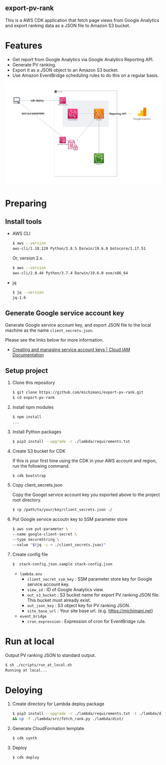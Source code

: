 export-pv-rank
---

This is a AWS CDK application that fetch page views from Google Analytics and export ranking data as a JSON file to Amazon S3 bucket.

# Features

- Get report from Google Analytics via Google Analytics Reporting API.
- Generate PV ranking.
- Export it as a JSON object to an Amazon S3 bucket.
- Use Amazon EventBridge scheduling rules to do this on a regular basis.

![Architecture](./docs/architecture.jpg)

# Preparing

## Install tools

- AWS CLI

  ```bash
  $ aws --version
  aws-cli/1.18.128 Python/3.8.5 Darwin/19.6.0 botocore/1.17.51
  ```
  
  Or, version 2.x.

  ```bash
  $ aws --version
  aws-cli/2.0.44 Python/3.7.4 Darwin/19.6.0 exe/x86_64
  ```
- jq

  ```bash
  $ jq --version
  jq-1.6
  ```

## Generate Google service account key

Generate Google service account key, and export JSON file to the local machine as the name `client_secrets.json`.

Please see the links below for more information.

- [Creating and managing service account keys | Cloud IAM Documentation](https://cloud.google.com/iam/docs/creating-managing-service-account-keys)

## Setup project

1. Clone this repository

    ```bash
    $ git clone https://github.com/michimani/export-pv-rank.git
    $ cd export-pv-rank
    ```

2. Install npm modules

    ```bash
    $ npm install
    ...
    ```
3. Install Python packages

    ```bash
    $ pip3 install --upgrade -r ./lambda/requirements.txt
    ```

4. Create S3 bucket for CDK

    If this is your first time using the CDK in your AWS account and region, run the following command.
    
    ```bash
    $ cdk bootstrap
    ```

5. Copy client_secrets.json

   Copy the Googel service account key you exported above to the project root directory.
   
   ```bash
   $ cp /path/to/your/key/client_secrets.json ./
   ```

6. Put Google service accoutn key to SSM parameter store

    ```bash
    $ aws ssm put-parameter \
    --name google-client-secret \
    --type SecureString \
    --value "$(jq -c < ./client_secrets.json)"
    ```

7. Create config file

    ```bash
    $  stack-config.json.sample stack-config.json
    ```
    
    - `lambda.env`
      - `client_secret_ssm_key` : SSM parameter store key for Google service account key.
      - `view_id` : ID of Google Analytics view.
      - `out_s3_bucket` : S3 bucket name for export PV ranking JSON file. This bucket must already exist.
      - `out_json_key` : S3 object key for PV ranking JSON.
      - `site_base_url` : Your site base url. (e.g. https://michimani.net)
    - `event_bridge`
      - `cron_expression` : Expression of cron for EventBridge rule.

# Run at local

Output PV ranking JSON to standard output.

```bash
$ sh ./scripts/run_at_local.sh
Running at local...
```
   
# Deloying

1. Create directory for Lambda deploy package

    ```bash
    $ pip3 install --upgrade -r ./lambda/requirements.txt -t ./lambda/dist/ \
    && cp -f ./lambda/src/fetch_rank.py ./lambda/dist/
    ```
2. Generate CloudFormation template

    ```bash
    $ cdk synth
    ```

3. Deploy

    ```bash
    $ cdk deploy
    ```
